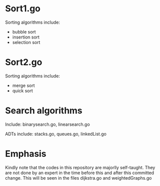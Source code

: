 # Sort1.go
Sorting algorithms include:
- bubble sort
- insertion sort
- selection sort

# Sort2.go
Sorting algorithms include:
- merge sort
- quick sort

# Search algorithms 
Include: binarysearch.go, linearsearch.go

ADTs include: stacks.go, queues.go, linkedList.go

# Emphasis
Kindly note that the codes in this repository are majorlly self-taught. They are not done by an expert in the time before this and after this committed change. This will be seen in the files dijkstra.go and weightedGraphs.go


